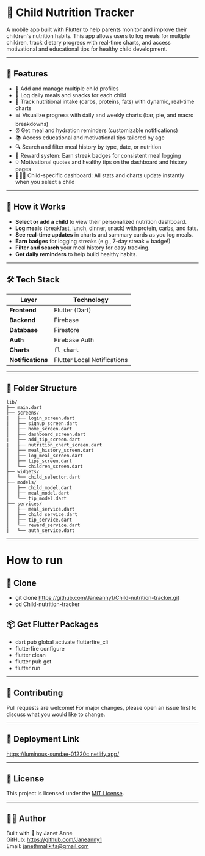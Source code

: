 
# 🍼 Child Nutrition Tracker

A mobile app built with Flutter to help parents monitor and improve their children's nutrition habits. This app allows users to log meals for multiple children, track dietary progress with real-time charts, and access motivational and educational tips for healthy child development.

---

## 📱 Features

- 👶 Add and manage multiple child profiles
- 🍎 Log daily meals and snacks for each child
- 🥗 Track nutritional intake (carbs, proteins, fats) with dynamic, real-time charts
- 📊 Visualize progress with daily and weekly charts (bar, pie, and macro breakdowns)
- ⏰ Get meal and hydration reminders (customizable notifications)
- 📚 Access educational and motivational tips tailored by age
- 🔍 Search and filter meal history by type, date, or nutrition
- 🏅 Reward system: Earn streak badges for consistent meal logging
- 💡 Motivational quotes and healthy tips on the dashboard and history pages
- 🧑‍🤝‍🧑 Child-specific dashboard: All stats and charts update instantly when you select a child

---

## 🚀 How it Works

- **Select or add a child** to view their personalized nutrition dashboard.
- **Log meals** (breakfast, lunch, dinner, snack) with protein, carbs, and fats.
- **See real-time updates** in charts and summary cards as you log meals.
- **Earn badges** for logging streaks (e.g., 7-day streak = badge!)
- **Filter and search** your meal history for easy tracking.
- **Get daily reminders** to help build healthy habits.

---

## 🛠️ Tech Stack

| Layer       | Technology               |
|-------------|---------------------------|
| **Frontend**| Flutter (Dart)            |
| **Backend** | Firebase                  |
| **Database**| Firestore                 |
| **Auth**    | Firebase Auth             |
| **Charts**  | `fl_chart`                |
| **Notifications** | Flutter Local Notifications |

---

## 📂 Folder Structure

```
lib/
├── main.dart
├── screens/
|   ├── login_screen.dart
|   ├── signup_screen.dart
│   ├── home_screen.dart
│   ├── dashboard_screen.dart
|   ├── add_tip_screen.dart
|   ├── nutrition_chart_screen.dart
│   ├── meal_history_screen.dart
│   ├── log_meal_screen.dart
│   ├── tips_screen.dart
│   └── children_screen.dart
├── widgets/
│   └── child_selector.dart
├── models/
│   ├── child_model.dart
│   ├── meal_model.dart
│   └── tip_model.dart
├── services/
│   ├── meal_service.dart
│   ├── child_service.dart
│   ├── tip_service.dart
│   └── reward_service.dart
|   └── auth_service.dart
```

---
# How to run 

## 📌 Clone
- git clone https://github.com/Janeanny1/Child-nutrition-tracker.git
- cd 
Child-nutrition-tracker
  

## 📦 Get Flutter Packages
- dart pub global activate flutterfire_cli
- flutterfire configure
- flutter clean
- flutter pub get
- flutter run
---

## 🤝 Contributing

Pull requests are welcome! For major changes, please open an issue first to discuss what you would like to change.

---

## 🚀 Deployment Link
https://luminous-sundae-01220c.netlify.app/

---

## 📜 License

This project is licensed under the [MIT License](LICENSE).

---

## 🙋‍♀️ Author

Built with 💙 by Janet Anne  
GitHub: https://github.com/Janeanny1  
Email: janethmalikita@gmail.com
